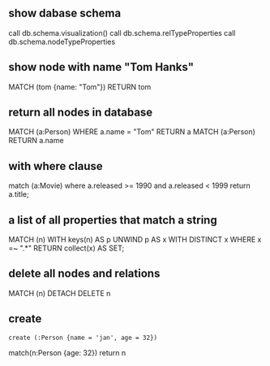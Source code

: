 ## show dabase schema
call db.schema.visualization()
call db.schema.relTypeProperties
call db.schema.nodeTypeProperties


## show node with name "Tom Hanks"
MATCH (tom {name: "Tom"}) RETURN tom
## return all nodes in database
MATCH (a:Person) WHERE a.name = "Tom" RETURN a
MATCH (a:Person) RETURN a.name

## with where clause
match (a:Movie)
where a.released >= 1990 and a.released < 1999
return a.title;

##  a list of all properties that match a string
MATCH (n) WITH keys(n) AS p UNWIND p AS x WITH DISTINCT x WHERE x =~ ".*" RETURN collect(x) AS SET;

## delete all nodes and relations
MATCH (n)
DETACH DELETE n

## create
```cypher
create (:Person {name = 'jan', age = 32})
```

match(n:Person {age: 32}) return n